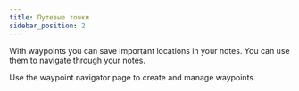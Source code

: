 ```yaml
---
title: Путевые точки
sidebar_position: 2
---
```


With waypoints you can save important locations in your notes. You can use them to navigate through your notes.

Use the waypoint navigator page to create and manage waypoints.
